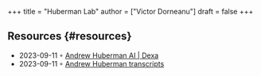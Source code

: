 +++
title = "Huberman Lab"
author = ["Victor Dorneanu"]
draft = false
+++

## Resources {#resources}

-   2023-09-11 ◦ [Andrew Huberman AI | Dexa](https://dexa.ai/huberman)
-   2023-09-11 ◦ [Andrew Huberman transcripts](https://www.hubermantranscripts.com/)

